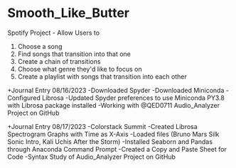 # Smooth_Like_Butter
Spotify Project - Allow Users to 
1. Choose a song
2. Find songs that transition into that one
3. Create a chain of transitions
4. Choose what genre they'd like to focus on
5. Create a playlist with songs that transition into each other


+Journal Entry 08/16/2023
-Downloaded Spyder
-Downloaded Miniconda
-Configured Librosa
-Updated Spyder preferences to use Miniconda PY3.8 with Librosa package installed
-Working with @QED0711 Audio_Analyzer Project on GitHub

+Journal Entry 08/17/2023
-Colorstack Summit
-Created Librosa Spectrogram Graphs with Time as X-Axis
-Loaded files (Bruno Mars Silk Sonic Intro, Kali Uchis After the Storm)
-Installed Seaborn and Pandas through Anaconda Command Prompt
-Created a Copy and Paste Sheet for Code
-Syntax Study of Audio_Analyzer Project on GitHub
